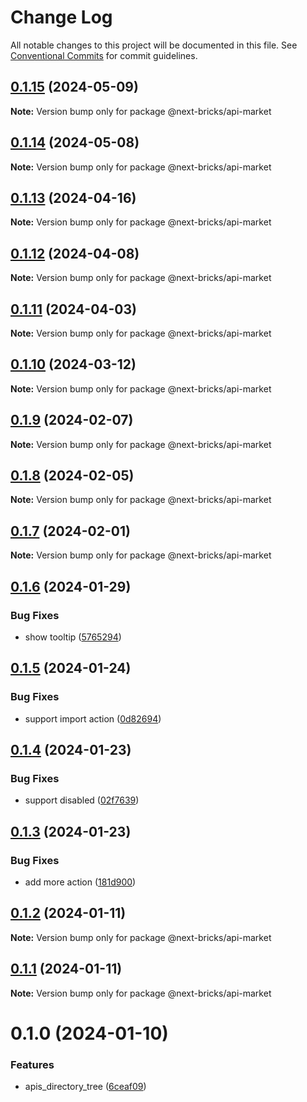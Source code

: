 # Change Log

All notable changes to this project will be documented in this file.
See [Conventional Commits](https://conventionalcommits.org) for commit guidelines.

## [0.1.15](https://github.com/easyops-cn/next-bricks/compare/@next-bricks/api-market@0.1.14...@next-bricks/api-market@0.1.15) (2024-05-09)

**Note:** Version bump only for package @next-bricks/api-market





## [0.1.14](https://github.com/easyops-cn/next-bricks/compare/@next-bricks/api-market@0.1.13...@next-bricks/api-market@0.1.14) (2024-05-08)

**Note:** Version bump only for package @next-bricks/api-market





## [0.1.13](https://github.com/easyops-cn/next-bricks/compare/@next-bricks/api-market@0.1.12...@next-bricks/api-market@0.1.13) (2024-04-16)

**Note:** Version bump only for package @next-bricks/api-market





## [0.1.12](https://github.com/easyops-cn/next-bricks/compare/@next-bricks/api-market@0.1.11...@next-bricks/api-market@0.1.12) (2024-04-08)

**Note:** Version bump only for package @next-bricks/api-market





## [0.1.11](https://github.com/easyops-cn/next-bricks/compare/@next-bricks/api-market@0.1.10...@next-bricks/api-market@0.1.11) (2024-04-03)

**Note:** Version bump only for package @next-bricks/api-market





## [0.1.10](https://github.com/easyops-cn/next-bricks/compare/@next-bricks/api-market@0.1.9...@next-bricks/api-market@0.1.10) (2024-03-12)

**Note:** Version bump only for package @next-bricks/api-market





## [0.1.9](https://github.com/easyops-cn/next-bricks/compare/@next-bricks/api-market@0.1.8...@next-bricks/api-market@0.1.9) (2024-02-07)

**Note:** Version bump only for package @next-bricks/api-market





## [0.1.8](https://github.com/easyops-cn/next-bricks/compare/@next-bricks/api-market@0.1.7...@next-bricks/api-market@0.1.8) (2024-02-05)

**Note:** Version bump only for package @next-bricks/api-market





## [0.1.7](https://github.com/easyops-cn/next-bricks/compare/@next-bricks/api-market@0.1.6...@next-bricks/api-market@0.1.7) (2024-02-01)

**Note:** Version bump only for package @next-bricks/api-market





## [0.1.6](https://github.com/easyops-cn/next-bricks/compare/@next-bricks/api-market@0.1.5...@next-bricks/api-market@0.1.6) (2024-01-29)


### Bug Fixes

* show tooltip ([5765294](https://github.com/easyops-cn/next-bricks/commit/5765294f9810b801f8237635620d5d2f9bfca11e))





## [0.1.5](https://github.com/easyops-cn/next-bricks/compare/@next-bricks/api-market@0.1.4...@next-bricks/api-market@0.1.5) (2024-01-24)


### Bug Fixes

* support import action ([0d82694](https://github.com/easyops-cn/next-bricks/commit/0d82694d7b0ffd4544631bcf58a7a0e512e59f7c))





## [0.1.4](https://github.com/easyops-cn/next-bricks/compare/@next-bricks/api-market@0.1.3...@next-bricks/api-market@0.1.4) (2024-01-23)


### Bug Fixes

* support disabled ([02f7639](https://github.com/easyops-cn/next-bricks/commit/02f76396ef2d38e8d86713f063ac2c24fb75458f))





## [0.1.3](https://github.com/easyops-cn/next-bricks/compare/@next-bricks/api-market@0.1.2...@next-bricks/api-market@0.1.3) (2024-01-23)


### Bug Fixes

* add more action ([181d900](https://github.com/easyops-cn/next-bricks/commit/181d9006264e444b19d9cabe733d54afb35a15cc))





## [0.1.2](https://github.com/easyops-cn/next-bricks/compare/@next-bricks/api-market@0.1.1...@next-bricks/api-market@0.1.2) (2024-01-11)

**Note:** Version bump only for package @next-bricks/api-market





## [0.1.1](https://github.com/easyops-cn/next-bricks/compare/@next-bricks/api-market@0.1.0...@next-bricks/api-market@0.1.1) (2024-01-11)

**Note:** Version bump only for package @next-bricks/api-market





# 0.1.0 (2024-01-10)


### Features

* apis_directory_tree ([6ceaf09](https://github.com/easyops-cn/next-bricks/commit/6ceaf099c02002ae441a8aeda6f5dc003dcb9af0))
